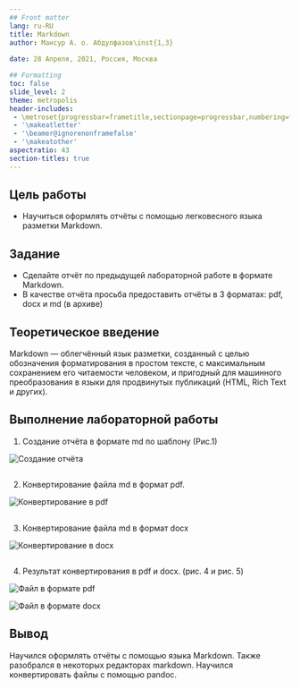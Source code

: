 ```yaml
---
## Front matter
lang: ru-RU
title: Markdown
author: Мансур А. о. Абдулфазов\inst{1,3}
	
date: 28 Апреля, 2021, Россия, Москва

## Formatting
toc: false
slide_level: 2
theme: metropolis
header-includes: 
 - \metroset{progressbar=frametitle,sectionpage=progressbar,numbering=fraction}
 - '\makeatletter'
 - '\beamer@ignorenonframefalse'
 - '\makeatother'
aspectratio: 43
section-titles: true
---
```





## Цель работы

- Научиться оформлять отчёты с помощью легковесного языка разметки Markdown.

## Задание 

- Сделайте отчёт по предыдущей лабораторной работе в формате Markdown.
- В качестве отчёта просьба предоставить отчёты в 3 форматах: pdf, docx и md (в архиве)

## Теоретическое введение

Markdown — облегчённый язык разметки, созданный с целью обозначения форматирования в простом тексте, с максимальным сохранением его читаемости человеком, и пригодный для машинного преобразования в языки для продвинутых публикаций (HTML, Rich Text и других).

## Выполнение лабораторной работы

1. Создание отчёта в формате md по шаблону (Рис.1)

![Создание отчёта](./images_lab03/1.png)

## 

2. Конвертирование файла md в формат pdf. 

![Конвертирование в pdf](./images_lab03/2.png)

##

3. Конвертирование файла md в формат docx 

![Конвертирование в docx](./images_lab03/3.png)

##

4. Результат конвертирования в pdf и docx. (рис. 4 и рис. 5)

![Файл в формате pdf](./images_lab03/4.png)

![Файл в формате docx](./images_lab03/5.png "Файл в формате pdf") 



## Вывод

Научился оформлять отчёты с помощью языка Markdown. Также разобрался в некоторых редакторах markdown. Научился конвертировать файлы с помощью pandoc.